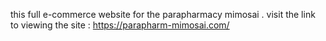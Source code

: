 this full e-commerce website for the parapharmacy mimosai .
visit the link to viewing the site : https://parapharm-mimosai.com/
